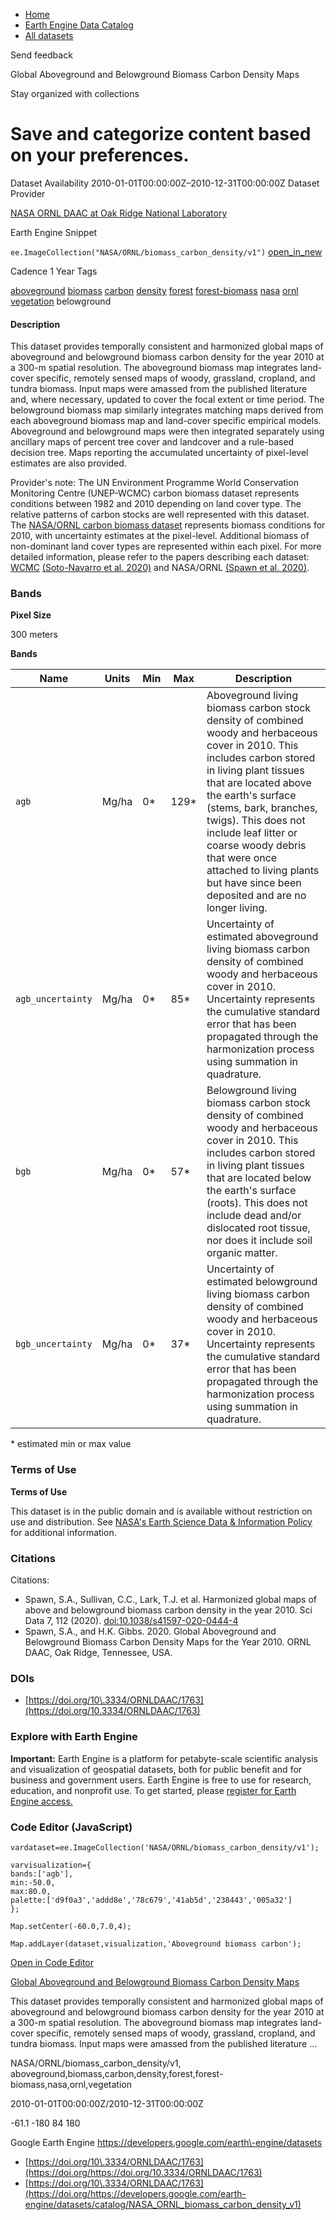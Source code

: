 



* [Home](https://developers.google.com/)
* [Earth Engine Data Catalog](https://developers.google.com/earth-engine/datasets)
* [All datasets](https://developers.google.com/earth-engine/datasets/catalog)





 
 
 Send feedback
 
 

Global Aboveground and Belowground Biomass Carbon Density Maps


 
 Stay organized with collections
 

 
 Save and categorize content based on your preferences.
================================================================================================================================================================








Dataset Availability
2010\-01\-01T00:00:00Z–2010\-12\-31T00:00:00Z
Dataset Provider


[NASA ORNL DAAC at Oak Ridge National Laboratory](https://doi.org/10.3334/ORNLDAAC/1763)



Earth Engine Snippet


`ee.ImageCollection("NASA/ORNL/biomass_carbon_density/v1")` 
[open\_in\_new](https://code.earthengine.google.com/?scriptPath=Examples:Datasets/NASA/NASA_ORNL_biomass_carbon_density_v1)





Cadence
1 Year
Tags


[aboveground](/earth-engine/datasets/tags/aboveground)
[biomass](/earth-engine/datasets/tags/biomass)
[carbon](/earth-engine/datasets/tags/carbon)
[density](/earth-engine/datasets/tags/density)
[forest](/earth-engine/datasets/tags/forest)
[forest\-biomass](/earth-engine/datasets/tags/forest-biomass)
[nasa](/earth-engine/datasets/tags/nasa)
[ornl](/earth-engine/datasets/tags/ornl)
[vegetation](/earth-engine/datasets/tags/vegetation)
belowground








#### Description



This dataset provides temporally consistent and harmonized global maps of aboveground and
belowground biomass carbon density for the year 2010 at a 300\-m spatial resolution. The
aboveground biomass map integrates land\-cover specific, remotely sensed maps of woody,
grassland, cropland, and tundra biomass. Input maps were amassed from the published literature
and, where necessary, updated to cover the focal extent or time period. The belowground biomass
map similarly integrates matching maps derived from each aboveground biomass map and land\-cover
specific empirical models. Aboveground and belowground maps were then integrated separately
using ancillary maps of percent tree cover and landcover and a rule\-based decision tree. Maps
reporting the accumulated uncertainty of pixel\-level estimates are also provided.


Provider's note: The UN Environment Programme World Conservation Monitoring
Centre (UNEP\-WCMC) carbon biomass dataset
represents conditions between 1982 and 2010 depending on land cover type. The relative patterns
of carbon stocks are well represented with this dataset. The [NASA/ORNL carbon biomass dataset](https://daac.ornl.gov/VEGETATION/guides/Global_Maps_C_Density_2010.html)
represents biomass conditions for 2010, with uncertainty estimates at the pixel\-level.
Additional biomass of non\-dominant land cover types are represented within each pixel. For more
detailed information, please refer to the papers describing each dataset: [WCMC](/earth-engine/datasets/catalog/WCMC_biomass_carbon_density_v1_0)
[(Soto\-Navarro et al. 2020\)](https://royalsocietypublishing.org/doi/full/10.1098/rstb.2019.0128)
and NASA/ORNL [(Spawn et al. 2020\)](https://www.nature.com/articles/s41597-020-0444-4).





### Bands



**Pixel Size**
  
300 meters



**Bands**




| Name | Units | Min | Max | Description |
| --- | --- | --- | --- | --- |
| `agb` | Mg/ha | 0\* | 129\* | Aboveground living biomass carbon stock density of combined woody and herbaceous cover in 2010\. This includes carbon stored in living plant tissues that are located above the earth's surface (stems, bark, branches, twigs). This does not include leaf litter or coarse woody debris that were once attached to living plants but have since been deposited and are no longer living. |
| `agb_uncertainty` | Mg/ha | 0\* | 85\* | Uncertainty of estimated aboveground living biomass carbon density of combined woody and herbaceous cover in 2010\. Uncertainty represents the cumulative standard error that has been propagated through the harmonization process using summation in quadrature. |
| `bgb` | Mg/ha | 0\* | 57\* | Belowground living biomass carbon stock density of combined woody and herbaceous cover in 2010\. This includes carbon stored in living plant tissues that are located below the earth's surface (roots). This does not include dead and/or dislocated root tissue, nor does it include soil organic matter. |
| `bgb_uncertainty` | Mg/ha | 0\* | 37\* | Uncertainty of estimated belowground living biomass carbon density of combined woody and herbaceous cover in 2010\. Uncertainty represents the cumulative standard error that has been propagated through the harmonization process using summation in quadrature. |


 \* estimated min or max value


### Terms of Use


**Terms of Use**


This dataset is in the public domain and is available
without restriction on use and distribution. See [NASA's
Earth Science Data \& Information Policy](https://www.earthdata.nasa.gov/engage/open-data-services-and-software/data-and-information-policy)
for additional information.




### Citations



Citations:
* Spawn, S.A., Sullivan, C.C., Lark, T.J. et al. Harmonized global maps of above and
belowground biomass carbon density in the year 2010\. Sci Data 7, 112 (2020\).
[doi:10\.1038/s41597\-020\-0444\-4](https://doi.org/10.1038/s41597-020-0444-4)
* Spawn, S.A., and H.K. Gibbs. 2020\. Global Aboveground and Belowground
Biomass Carbon Density Maps for the Year 2010\. ORNL DAAC, Oak Ridge, Tennessee, USA.





### DOIs


* [https://doi.org/10\.3334/ORNLDAAC/1763](https://doi.org/10.3334/ORNLDAAC/1763)




### Explore with Earth Engine


**Important:** 
 Earth Engine is a platform for petabyte\-scale scientific analysis and visualization of
 geospatial datasets, both for public benefit and for business and government users.
 Earth Engine is free to use for research, education, and nonprofit use. To get started, please
 [register for Earth Engine access.](https://console.cloud.google.com/earth-engine)



### Code Editor (JavaScript)



```
vardataset=ee.ImageCollection('NASA/ORNL/biomass_carbon_density/v1');

varvisualization={
bands:['agb'],
min:-50.0,
max:80.0,
palette:['d9f0a3','addd8e','78c679','41ab5d','238443','005a32']
};

Map.setCenter(-60.0,7.0,4);

Map.addLayer(dataset,visualization,'Aboveground biomass carbon');
```



[Open in Code Editor](https://code.earthengine.google.com/?scriptPath=Examples:Datasets/NASA/NASA_ORNL_biomass_carbon_density_v1)


[Global Aboveground and Belowground Biomass Carbon Density Maps](/earth-engine/datasets/catalog/NASA_ORNL_biomass_carbon_density_v1)

This dataset provides temporally consistent and harmonized global maps of aboveground and belowground biomass carbon density for the year 2010 at a 300\-m spatial resolution. The aboveground biomass map integrates land\-cover specific, remotely sensed maps of woody, grassland, cropland, and tundra biomass. Input maps were amassed from the published literature …

 NASA/ORNL/biomass\_carbon\_density/v1,
 aboveground,biomass,carbon,density,forest,forest\-biomass,nasa,ornl,vegetation

2010\-01\-01T00:00:00Z/2010\-12\-31T00:00:00Z



 \-61\.1 \-180 84 180
 



Google Earth Engine
https://developers.google.com/earth\-engine/datasets

* [https://doi.org/10\.3334/ORNLDAAC/1763](https://doi.org/https://doi.org/10.3334/ORNLDAAC/1763)
* [https://doi.org/10\.3334/ORNLDAAC/1763](https://doi.org/https://developers.google.com/earth-engine/datasets/catalog/NASA_ORNL_biomass_carbon_density_v1)









